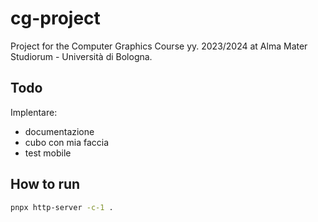 # cg-project

Project for the Computer Graphics Course yy. 2023/2024 at Alma Mater Studiorum - Università di Bologna.

## Todo

Implentare:

- documentazione
- cubo con mia faccia
- test mobile

## How to run

```bash
pnpx http-server -c-1 .
```
